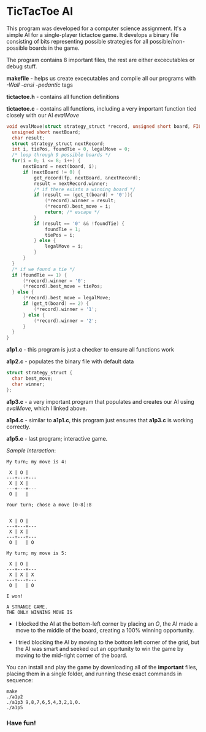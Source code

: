 # TicTacToe AI

This program was developed for a computer science assignment. It's a simple AI for a single-player tictactoe game. 
It develops a binary file consisting of bits representing possible strategies for all possible/non-possible boards in the game. 

The program contains 8 important files, the rest are either excecutables or debug stuff.

**makefile** - helps us create excecutables and compile all our programs with _-Wall -ansi -pedantic_ tags

**tictactoe.h** - contains all function definitions

**tictactoe.c** - contains all functions, including a very important function tied closely with our AI _evalMove_
  ```c
  void evalMove(struct strategy_struct *record, unsigned short board, FILE* fp) {
	unsigned short nextBoard;
	char result;
	struct strategy_struct nextRecord;
	int i, tiePos, foundTie = 0, legalMove = 0;
	/* loop through 9 possible boards */
	for(i = 0; i <= 8; i++) {
		nextBoard = next(board, i);
		if (nextBoard != 0) {
			get_record(fp, nextBoard, &nextRecord);
			result = nextRecord.winner;
			/* if there exists a winning board */
			if (result == (get_t(board) + '0')){
				(*record).winner = result;
				(*record).best_move = i;
				return; /* escape */
			}
			if (result == '0' && !foundTie) {
				foundTie = 1;
				tiePos = i;
			} else {
				legalMove = i;
			}
		}
	}
	/* if we found a tie */
	if (foundTie == 1) {
		(*record).winner = '0';
		(*record).best_move = tiePos;
	} else {
		(*record).best_move = legalMove;
		if (get_t(board) == 2) {
			(*record).winner = '1';
		} else {
			(*record).winner = '2';
		}
	}
}
```
**a1p1.c** - this program is just a checker to ensure all functions work

**a1p2.c** - populates the binary file with default data

```c
struct strategy_struct {
  char best_move;
  char winner;
};
```
**a1p3.c** - a very important program that populates and creates our AI using _evalMove_, which I linked above.

**a1p4.c** - similar to **a1p1.c**, this program just ensures that **a1p3.c** is working correctly.

**a1p5.c** - last program; interactive game.

_Sample Interaction_:
```
My turn; my move is 4:

 X | O |   
---+---+---
 X | X |   
---+---+---
 O |   |   

Your turn; chose a move [0-8]:8


 X | O |   
---+---+---
 X | X |   
---+---+---
 O |   | O 

My turn; my move is 5:

 X | O |   
---+---+---
 X | X | X 
---+---+---
 O |   | O 

I won!

A STRANGE GAME.
THE ONLY WINNING MOVE IS
```

  * I blocked the AI at the bottom-left corner by placing an _O_, the AI made a move to the middle of the board, creating a 100% winning opportunity.
  
  * I tried blocking the AI by moving to the bottom left corner of the grid, but the AI was smart and seeked out an opprtunity to win the game by moving to the mid-right corner of the board.
  
 You can install and play the game by downloading all of the **important** files, placing them in a single folder, and running these exact commands in sequence:
```
make
./a1p2
./a1p3 9,8,7,6,5,4,3,2,1,0.
./a1p5
```

### Have fun!
